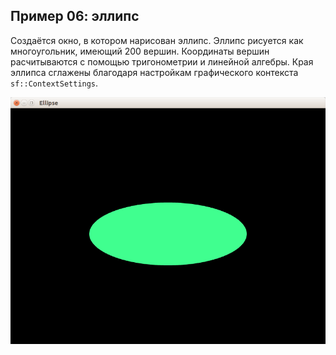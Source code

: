 ## Пример 06: эллипс

Создаётся окно, в котором нарисован эллипс. Эллипс рисуется как многоугольник, имеющий 200 вершин. Координаты вершин расчитываются с помощью тригонометрии и линейной алгебры. Края эллипса сглажены благодаря настройкам графического контекста `sf::ContextSettings`.

![Скриншот](screenshot.png)

